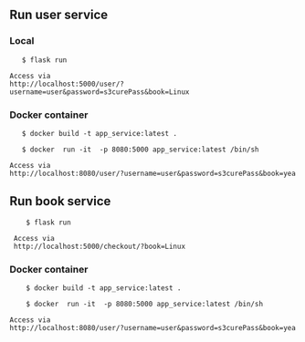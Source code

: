 
## Run user service 

### Local 
```$ cd user-domain-service
   $ flask run
```
    Access via 
    http://localhost:5000/user/?username=user&password=s3curePass&book=Linux


### Docker container 

```
   $ docker build -t app_service:latest .

   $ docker  run -it  -p 8080:5000 app_service:latest /bin/sh
```
    Access via
    http://localhost:8080/user/?username=user&password=s3curePass&book=yea

## Run book service 

``` $ cd book-domain-service
    $ flask run
```
     Access via
     http://localhost:5000/checkout/?book=Linux

### Docker container

```
    $ docker build -t app_service:latest .
    
    $ docker  run -it  -p 8080:5000 app_service:latest /bin/sh
```
    Access via
    http://localhost:8080/user/?username=user&password=s3curePass&book=yea
